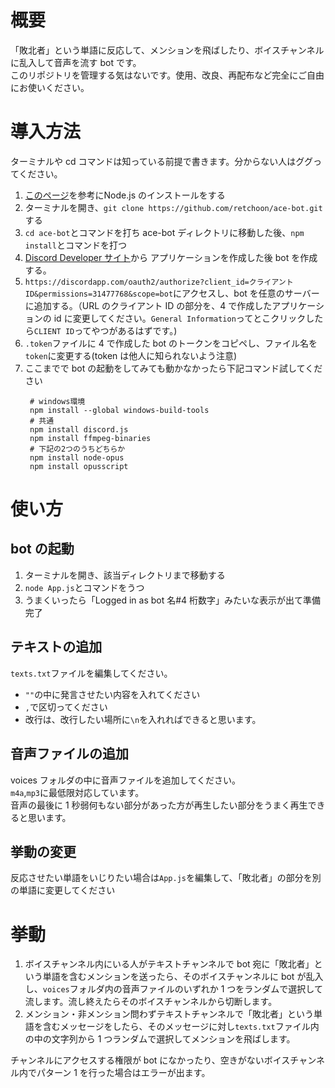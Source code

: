 # 概要

「敗北者」という単語に反応して、メンションを飛ばしたり、ボイスチャンネルに乱入して音声を流す bot です。  
このリポジトリを管理する気はないです。使用、改良、再配布など完全にご自由にお使いください。

# 導入方法

ターミナルや cd コマンドは知っている前提で書きます。分からない人はググってください。

1. [このページ](https://qiita.com/taiponrock/items/9001ae194571feb63a5e)を参考にNode.js のインストールをする
2. ターミナルを開き、`git clone https://github.com/retchoon/ace-bot.git`する
3. `cd ace-bot`とコマンドを打ち ace-bot ディレクトリに移動した後、`npm install`とコマンドを打つ
4. [Discord Developer サイト](https://discordapp.com/developers/applications/)から アプリケーションを作成した後 bot を作成する。
5. `https://discordapp.com/oauth2/authorize?client_id=クライアントID&permissions=31477768&scope=bot`にアクセスし、bot を任意のサーバーに追加する。（URL のクライアント ID の部分を、4 で作成したアプリケーションの id に変更してください。`General Information`ってとこクリックしたら`CLIENT ID`ってやつがあるはずです。)
6. `.token`ファイルに 4 で作成した bot のトークンをコピペし、ファイル名を`token`に変更する(token は他人に知られないよう注意)
7. ここまでで bot の起動をしてみても動かなかったら下記コマンド試してください
   ```shell
    # windows環境
    npm install --global windows-build-tools
    # 共通
    npm install discord.js
    npm install ffmpeg-binaries
    # 下記の2つのうちどちらか
    npm install node-opus
    npm install opusscript
   ```

# 使い方

## bot の起動

1. ターミナルを開き、該当ディレクトリまで移動する
2. `node App.js`とコマンドをうつ
3. うまくいったら「Logged in as bot 名#4 桁数字」みたいな表示が出て準備完了

## テキストの追加

`texts.txt`ファイルを編集してください。

- `""`の中に発言させたい内容を入れてください
- `,`で区切ってください
- 改行は、改行したい場所に`\n`を入れればできると思います。

## 音声ファイルの追加

voices フォルダの中に音声ファイルを追加してください。  
`m4a`,`mp3`に最低限対応しています。  
音声の最後に 1 秒弱何もない部分があった方が再生したい部分をうまく再生できると思います。

## 挙動の変更

反応させたい単語をいじりたい場合は`App.js`を編集して、「敗北者」の部分を別の単語に変更してください

# 挙動

1. ボイスチャンネル内にいる人がテキストチャンネルで bot 宛に「敗北者」という単語を含むメンションを送ったら、そのボイスチャンネルに bot が乱入し、`voices`フォルダ内の音声ファイルのいずれか 1 つをランダムで選択して流します。流し終えたらそのボイスチャンネルから切断します。
2. メンション・非メンション問わずテキストチャンネルで「敗北者」という単語を含むメッセージをしたら、そのメッセージに対し`texts.txt`ファイル内の中の文字列から 1 つランダムで選択してメンションを飛ばします。

チャンネルにアクセスする権限が bot になかったり、空きがないボイスチャンネル内でパターン 1 を行った場合はエラーが出ます。
